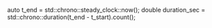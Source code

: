 
auto t_end = std::chrono::steady_clock::now();
    double duration_sec = std::chrono::duration<double>(t_end - t_start).count();